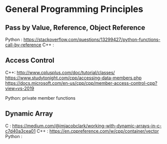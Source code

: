 # General Programming Principles

## Pass by Value, Reference, Object Reference
Python : https://stackoverflow.com/questions/13299427/python-functions-call-by-reference
C++ :


## Access Control
C++: http://www.cplusplus.com/doc/tutorial/classes/
https://www.studytonight.com/cpp/accessing-data-members.php
https://docs.microsoft.com/en-us/cpp/cpp/member-access-control-cpp?view=vs-2019

Python: private member functions

## Dynamic Array
C : https://medium.com/@imjacobclark/working-with-dynamic-arrays-in-c-c7d40a3cea01
C++ : https://en.cppreference.com/w/cpp/container/vector
Python : 

